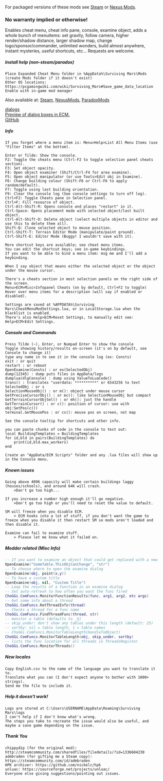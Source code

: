 For packaged versions of these mods see [Steam](https://steamcommunity.com/workshop/filedetails/?id=1411210466) or [Nexus Mods](https://www.nexusmods.com/survivingmars/users/659381?tab=user+files).

### No warranty implied or otherwise!

Enables cheat menu, cheat info pane, console, examine object, adds a whole bunch of menuitems: set gravity, follow camera, higher render/shadow distance, larger shadow map, change logo/sponsor/commander, unlimited wonders, build almost anywhere, instant mysteries, useful shortcuts, etc... Requests are welcome.

##### Install help (non-steam/paradox)
```
Place Expanded Cheat Menu folder in %AppData%\Surviving Mars\Mods
(create Mods folder if it doesn't exist)
Other OS locations: https://pcgamingwiki.com/wiki/Surviving_Mars#Save_game_data_location
Enable with in-game mod manager
```
Also available at: [Steam](https://steamcommunity.com/sharedfiles/filedetails/?id=1411157810), [NexusMods](https://www.nexusmods.com/survivingmars/mods/7), [ParadoxMods](https://mods.paradoxplaza.com/mods/645/Any)


<p><div class="link-preview-widget"><a href="https://github.com/ChoGGi/SurvivingMars_CheatMods/tree/master/Expanded%20Cheat%20Menu" rel="noopener" target="_blank"><div class="link-preview-widget-title">dialogs</div><div class="link-preview-widget-description">Preview of dialog boxes in ECM.</div><div class="link-preview-widget-url">GitHub</div></a><a class="link-preview-widget-image" href="https://github.com/ChoGGi/SurvivingMars_CheatMods" rel="noopener" style="background-image: url('https://github.com/ChoGGi/SurvivingMars_CheatMods/raw/master/Expanded%20Cheat%20Menu/dialogs.jpg');" target="_blank"></a></div></p>


##### Info
```
If you forget where a menu item is: Menu>Help>List All Menu Items (use "Filter Items" at the bottom).

Enter or Tilde: Show the console.
F2: Toggle the cheats menu (Ctrl-F2 to toggle selection panel cheats section).
F3: Set object opacity.
F4: Open object examiner (Shift/Ctrl-F4 for area examine).
F5: Open object manipulator (or use Tools>Edit obj in Examine).
F6: Change building colour (Shift-F6 or Ctrl-F6 to apply random/default).
F7: Toggle using last building orientation.
F9: Clear the console log (See console settings to turn off log).
Ctrl+F2: Toggle Cheats pane in Selection panel.
Ctrl+F: Fill resource of object.
Ctrl-Alt-Shift-R: Opens console and places "restart" in it.
Ctrl-Space: Opens placement mode with selected object/last built object.
Ctrl-Alt-Shift-D: Delete object (select multiple objects in editor and use this to delete them all).
Shift-Q: Clone selected object to mouse position.
Ctrl-Shift-T: Terrain Editor Mode (manipulate/paint ground).
Ctrl-Shift-E: Editor Mode (Buggy! I wouldn't save with it).

More shortcut keys are available; see cheat menu items.
You can edit the shortcut keys; see in-game keybindings.
If you want to be able to bind a menu item: msg me and I'll add a keybinding.

When I say object that means either the selected object or the object under the mouse cursor.

There's a cheats section in most selection panels on the right side of the screen.
Menu>ECM>Misc>Infopanel Cheats (on by default, Ctrl+F2 to toggle)
Hover over menu items for a description (will say if enabled or disabled).

Settings are saved at %APPDATA%\Surviving Mars\CheatMenuModSettings.lua, or in LocalStorage.lua when the blacklist is enabled.
There's also Help>ECM>Reset Settings, to manually edit see: Help>ECM>Edit Settings.
```



##### Console and Commands
```
Press Tilde (~), Enter, or Numpad Enter to show the console
Toggle showing history/results on-screen (it's on by default, see Console to change it)
type any name in to see it in the console log (ex: Consts)
exit : or quit
restart : or reboot
OpenExamine(Consts) : or ex(SelectedObj)
dump(12345) : dump puts files in AppData/logs
dumplua(dlgConsole) : dump using ValueToLuaCode()
trans() : translates "userdata: **********" or 6543256 to text
SelectedObj : or s
SelectionMouseObj() : or m(): object under mouse cursor
GetPreciseCursorObj() : or mc(): like SelectionMouseObj but compact
GetTerrainCursorObjSel() : or mh(): just the handle
GetTerrainCursor() : or c(): position of cursor: use with obj:SetPos(c())
terminal.GetMousePos : or cs(): mouse pos on screen, not map

See the console tooltip for shortcuts and other info.

you can paste chunks of code in the console to test out:
local BuildingTemplates = BuildingTemplates
for id,bld in pairs(BuildingTemplates) do
	print(id,bld.max_workers)
end

Create an "AppData/ECM Scripts" folder and any .lua files will show up in the Console menu.
```



##### Known issues
```
Going above 4096 capacity will make certain buildings laggy (houses/schools), and around 64K will crash.
	>Don't go too high...

If you increase a number high enough it'll go negative.
	>Don't go too high or you'll need to reset the value to default.

SM will freeze when you disable ECM.
	> ECM hooks into a lot of stuff, if you don't want the game to freeze when you disable it then restart SM so mods aren't loaded and then disable it.

Examine can fail to examine stuff.
	> Please let me know what it failed on.
```



##### Modder related (Misc Info)
```lua
-- If you want to examine an object that could get replaced with a new obj (and have examine refresh on the new obj):
OpenExamine("SomeTable.ThisObjCanChange", "str")
-- To choose where to open the examine dialog
OpenExamine(obj, point(x,y))
-- To have a custom title
OpenExamine(obj, nil, "Custom Title")
-- Loop the results of a function in an examine dialog
-- Set auto-refresh to how often you want the func fired
ChoGGi.ComFuncs.MonitorFunctionResults(func, arg1, arg2, etc args)
-- Get some info about a thread
ChoGGi.ComFuncs.RetThreadInfo(thread)
-- Checks a thread for a func name
ChoGGi.ComFuncs.FindThreadFunc(thread, str)
-- monitor a table (defaults to _G)
-- skip_under: don't show any tables under this length (default: 25)
-- sortby: nil = table length, 1 = table names
-- ChoGGi.ComFuncs.MonitorTableLength(HandleToObject)
ChoGGi.ComFuncs.MonitorTableLength(obj, skip_under, sortby)
-- lists the func location for all threads in ThreadsRegister
ChoGGi.ComFuncs.MonitorThreads()
```



##### New locales
```
Copy English.csv to the name of the language you want to translate it to.
Translate what you can (I don't expect anyone to bother with 1000+ strings).
Send me the file to include it.
```

##### Help it doesn't work!
```
Logs are stored at C:\Users\USERNAME\AppData\Roaming\Surviving Mars\logs
I can't help if I don't know what's wrong.
The steps you take to recreate the issue would also be useful, and maybe a save game depending on the issue.
```


##### Thank You
```
chippydip (for the original mod): http://steamcommunity.com/sharedfiles/filedetails/?id=1336604230
admbraden (for gifting me a Steam copy): https://steamcommunity.com/id/admbraden
HPK archiver: https://github.com/nickelc/hpk
unluac: https://sourceforge.net/projects/unluac/
Everyone else giving suggestions/pointing out issues.
```
